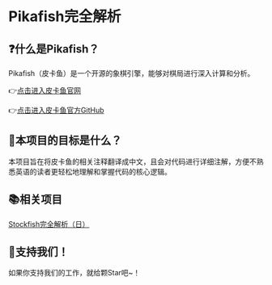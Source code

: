 # Pikafish完全解析
## ❓什么是Pikafish？
Pikafish（皮卡鱼）是一个开源的象棋引擎，能够对棋局进行深入计算和分析。

👉[点击进入皮卡鱼官网](https://www.pikafish.com/)

👉[点击进入皮卡鱼官方GitHub](https://github.com/official-pikafish/Pikafish)

## 🎯本项目的目标是什么？
本项目旨在将皮卡鱼的相关注释翻译成中文，且会对代码进行详细注解，方便不熟悉英语的读者更轻松地理解和掌握代码的核心逻辑。

## 📚相关项目
[Stockfish完全解析（日）](https://yaneuraou.yaneu.com/stockfish%e5%ae%8c%e5%85%a8%e8%a7%a3%e6%9e%90/)

## 🌟支持我们！
如果你支持我们的工作，就给颗Star吧~！
